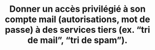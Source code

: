 ---
categories: category-kW-FytF1BDPDcjYzpVQvr
definitions:
- definition-CY8uQBE0xgumaqxMmUSSI
goodPractices:
- Ne pas se connecter dans les services tiers de type “tri de mail”, “tri de spam”,
  garder l’accès à sa boîte mail confidentiel.
risks:
- Donner et maintenir un accès privilégié à un service tiers qui peut être vulnérable
  et compromis
- et se faire voler le cas échéant des données personnelles importantes.
title: Donner un accès privilégié à son compte mail (autorisations, mot de passe)
  à des services tiers (ex. “tri de mail”, “tri de spam”).
uuid: vulnerability-jhZ3kWPpRiWmFrbk6kucT
visibleInCms: true
---